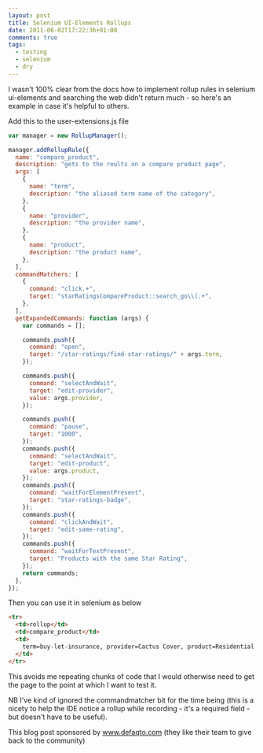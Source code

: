 ```yaml
---
layout: post
title: Selenium UI-Elements Rollups
date: 2011-06-02T17:22:36+01:00
comments: true
tags:
  - testing
  - selenium
  - dry
---
```


I wasn't 100% clear from the docs how to implement rollup rules in selenium ui-elements and searching the web didn't return much - so here's an example in case it's helpful to others.

Add this to the user-extensions.js file

<!--more-->

```javascript
var manager = new RollupManager();

manager.addRollupRule({
  name: "compare_product",
  description: "gets to the reults on a compare product page",
  args: [
    {
      name: "term",
      description: "the aliased term name of the category",
    },
    {
      name: "provider",
      description: "the provider name",
    },
    {
      name: "product",
      description: "the product name",
    },
  ],
  commandMatchers: [
    {
      command: "click.+",
      target: "starRatingsCompareProduct::search_go\\(.+",
    },
  ],
  getExpandedCommands: function (args) {
    var commands = [];

    commands.push({
      command: "open",
      target: "/star-ratings/find-star-ratings/" + args.term,
    });

    commands.push({
      command: "selectAndWait",
      target: "edit-provider",
      value: args.provider,
    });

    commands.push({
      command: "pause",
      target: "1000",
    });
    commands.push({
      command: "selectAndWait",
      target: "edit-product",
      value: args.product,
    });
    commands.push({
      command: "waitForElementPresent",
      target: "star-ratings-badge",
    });
    commands.push({
      command: "clickAndWait",
      target: "edit-same-rating",
    });
    commands.push({
      command: "waitForTextPresent",
      target: "Products with the same Star Rating",
    });
    return commands;
  },
});
```

Then you can use it in selenium as below

```html
<tr>
  <td>rollup</td>
  <td>compare_product</td>
  <td>
    term=buy-let-insurance, provider=Cactus Cover, product=Residential Let
  </td>
</tr>
```

This avoids me repeating chunks of code that I would otherwise need to get the page to the point at which I want to test it.

NB I've kind of ignored the commandmatcher bit for the time being (this is a nicety to help the IDE notice a rollup while recording - it's a required field - but doesn't have to be useful).

This blog post sponsored by www.defaqto.com (they like their team to give back to the community)
